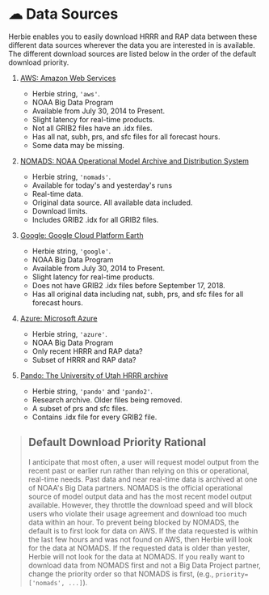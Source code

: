 # ☁ Data Sources

Herbie enables you to easily download HRRR and RAP data between these different data sources wherever the data you are interested in is available. The different download sources are listed below in the order of the default download priority.

1. [AWS: Amazon Web Services](https://noaa-hrrr-bdp-pds.s3.amazonaws.com/)
    - Herbie string, `'aws'`.
    - NOAA Big Data Program
    - Available from July 30, 2014 to Present.
    - Slight latency for real-time products.
    - Not all GRIB2 files have an .idx files.
    - Has all nat, subh, prs, and sfc files for all forecast hours.
    - Some data may be missing.

1. [NOMADS: NOAA Operational Model Archive and Distribution System](https://nomads.ncep.noaa.gov/)
    - Herbie string, `'nomads'`.
    - Available for today's and yesterday's runs
    - Real-time data.
    - Original data source. All available data included.
    - Download limits.
    - Includes GRIB2 .idx for all GRIB2 files.

1. [Google: Google Cloud Platform Earth](https://console.cloud.google.com/storage/browser/high-resolution-rapid-refresh)
    - Herbie string, `'google'`.
    - NOAA Big Data Program
    - Available from July 30, 2014 to Present.
    - Slight latency for real-time products.
    - Does not have GRIB2 .idx files before September 17, 2018.
    - Has all original data including nat, subh, prs, and sfc files 
      for all forecast hours.

1. [Azure: Microsoft Azure](https://github.com/microsoft/AIforEarthDataSets/blob/main/data/noaa-hrrr.md)
    - Herbie string, `'azure'`.
    - NOAA Big Data Program
    - Only recent HRRR and RAP data?
    - Subset of HRRR and RAP data?

1. [Pando: The University of Utah HRRR archive](http://hrrr.chpc.utah.edu/)
    - Herbie string, `'pando'` and `'pando2'`.
    - Research archive. Older files being removed.
    - A subset of prs and sfc files.
    - Contains .idx file for every GRIB2 file.


> ## Default Download Priority Rational 
> I anticipate that most often, a user will request model output from the recent past or earlier run rather than relying on this or operational, real-time needs. 
> Past data and near real-time data is archived at one of NOAA's Big Data partners. NOMADS is the official operational source of model output data and has the most recent model output available. However, they throttle the download speed and will block users who violate their usage agreement and download too much data within an hour. 
> To prevent being blocked by NOMADS, the default is to first look for data on AWS. If the data requested is within the last few hours and was not found on AWS, then Herbie will look for the data at NOMADS. If the requested data is older than yester, Herbie will not look for the data at NOMADS. If you really want to download data from NOMADS first and not a Big Data Project partner, change the priority order so that NOMADS is first, (e.g., ``priority=['nomads', ...]``).